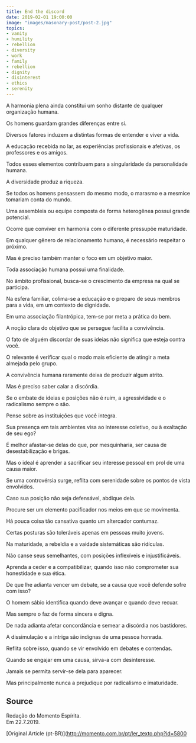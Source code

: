 ```yaml
---
title: End the discord
date: 2019-02-01 19:00:00
image: "images/masonary-post/post-2.jpg"
topics: 
- vanity
- humility
- rebellion
- diversity
- work
- family
- rebellion
- dignity
- disinterest
- ethics
- serenity
---
```


A harmonia plena ainda constitui um sonho distante de qualquer organização
humana.

Os homens guardam grandes diferenças entre si.

Diversos fatores induzem a distintas formas de entender e viver a vida.

A educação recebida no lar, as experiências profissionais e afetivas, os
professores e os amigos.

Todos esses elementos contribuem para a singularidade da personalidade humana.

A diversidade produz a riqueza.

Se todos os homens pensassem do mesmo modo, o marasmo e a mesmice tomariam
conta do mundo.

Uma assembleia ou equipe composta de forma heterogênea possui grande potencial.

Ocorre que conviver em harmonia com o diferente pressupõe maturidade.

Em qualquer gênero de relacionamento humano, é necessário respeitar o próximo.

Mas é preciso também manter o foco em um objetivo maior.

Toda associação humana possui uma finalidade.

No âmbito profissional, busca-se o crescimento da empresa na qual se participa.

Na esfera familiar, colima-se a educação e o preparo de seus membros para a
vida, em um contexto de dignidade.

Em uma associação filantrópica, tem-se por meta a prática do bem.

A noção clara do objetivo que se persegue facilita a convivência.

O fato de alguém discordar de suas ideias não significa que esteja contra você.

O relevante é verificar qual o modo mais eficiente de atingir a meta almejada
pelo grupo.

A convivência humana raramente deixa de produzir algum atrito.

Mas é preciso saber calar a discórdia.

Se o embate de ideias e posições não é ruim, a agressividade e o radicalismo
sempre o são.

Pense sobre as instituições que você integra.

Sua presença em tais ambientes visa ao interesse coletivo, ou à exaltação de
seu ego?

É melhor afastar-se delas do que, por mesquinharia, ser causa de
desestabilização e brigas.

Mas o ideal é aprender a sacrificar seu interesse pessoal em prol de uma causa
maior.

Se uma controvérsia surge, reflita com serenidade sobre os pontos de vista
envolvidos.

Caso sua posição não seja defensável, abdique dela.

Procure ser um elemento pacificador nos meios em que se movimenta.

Há pouca coisa tão cansativa quanto um altercador contumaz.

Certas posturas são toleráveis apenas em pessoas muito jovens.

Na maturidade, a rebeldia e a vaidade sistemáticas são ridículas.

Não canse seus semelhantes, com posições inflexíveis e injustificáveis.

Aprenda a ceder e a compatibilizar, quando isso não comprometer sua honestidade
e sua ética.

De que lhe adianta vencer um debate, se a causa que você defende sofre com
isso?

O homem sábio identifica quando deve avançar e quando deve recuar.

Mas sempre o faz de forma sincera e digna.

De nada adianta afetar concordância e semear a discórdia nos bastidores.

A dissimulação e a intriga são indignas de uma pessoa honrada.

Reflita sobre isso, quando se vir envolvido em debates e contendas.

Quando se engajar em uma causa, sirva-a com desinteresse.

Jamais se permita servir-se dela para aparecer.

Mas principalmente nunca a prejudique por radicalismo e imaturidade.

## Source
Redação do Momento Espírita.  
Em 22.7.2019.

 


[Original Article (pt-BR)](http://momento.com.br/pt/ler_texto.php?id=5800
